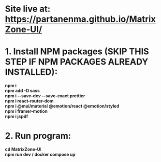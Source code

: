 # Site live at: https://partanenma.github.io/MatrixZone-UI/

# 1. Install NPM packages (SKIP THIS STEP IF NPM PACKAGES ALREADY INSTALLED):

**npm i**  
**npm add -D sass**  
**npm i --save-dev --save-exact prettier**  
**npm i react-router-dom**  
**npm i @mui/material @emotion/react @emotion/styled**  
**npm i framer-motion**  
**npm i jspdf**

# 2. Run program:

**cd MatrixZone-UI**  
**npm run dev / docker compose up**
